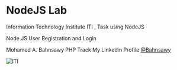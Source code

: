 # NodeJS Lab

Information Technology Institute ITI , Task using NodeJS

Node JS User Registration and Login

Mohamed A. Bahnsawy
PHP Track
My Linkedin Profile [@Bahnsawy](https://www.linkedin.com/in/bahnsawy/)

![ITI](https://www.iti.gov.eg/assets/images/iti-logo.png)
